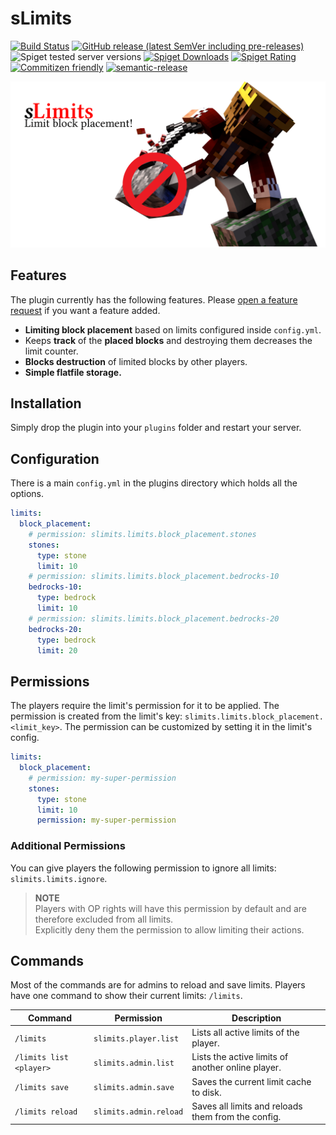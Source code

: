 # sLimits

[![Build Status](https://github.com/Silthus/sLimits/workflows/Build/badge.svg)](../../actions?query=workflow%3ABuild)
[![GitHub release (latest SemVer including pre-releases)](https://img.shields.io/github/v/release/Silthus/sLimits?include_prereleases&label=release)](../../releases)
![Spiget tested server versions](https://img.shields.io/spiget/tested-versions/78922)
[![Spiget Downloads](https://img.shields.io/spiget/downloads/78922)](https://www.spigotmc.org/resources/slimits.78922/)
[![Spiget Rating](https://img.shields.io/spiget/rating/78922)](https://www.spigotmc.org/resources/slimits.78922/)
[![Commitizen friendly](https://img.shields.io/badge/commitizen-friendly-brightgreen.svg)](http://commitizen.github.io/cz-cli/)
[![semantic-release](https://img.shields.io/badge/%20%20%F0%9F%93%A6%F0%9F%9A%80-semantic--release-e10079.svg)](https://github.com/semantic-release/semantic-release)

[![sLimits Splash Screen](assets/slimits_splash_small.png)](https://www.spigotmc.org/resources/slimits.78922/)


## Features

The plugin currently has the following features. Please [open a feature request](https://github.com/Silthus/sLimits/issues/new?assignees=&labels=&template=feature_request.md&title=) if you want a feature added.

- **Limiting block placement** based on limits configured inside `config.yml`.
- Keeps **track** of the **placed blocks** and destroying them decreases the limit counter.
- **Blocks destruction** of limited blocks by other players.
- **Simple flatfile storage.**

## Installation

Simply drop the plugin into your `plugins` folder and restart your server.

## Configuration

There is a main `config.yml` in the plugins directory which holds all the options.

```yaml
limits:
  block_placement:
    # permission: slimits.limits.block_placement.stones
    stones:
      type: stone
      limit: 10
    # permission: slimits.limits.block_placement.bedrocks-10
    bedrocks-10:
      type: bedrock
      limit: 10
    # permission: slimits.limits.block_placement.bedrocks-20
    bedrocks-20:
      type: bedrock
      limit: 20
```

## Permissions

The players require the limit's permission for it to be applied. The permission is created from the limit's key: `slimits.limits.block_placement.<limit_key>`. The permission can be customized by setting it in the limit's config.

```yaml
limits:
  block_placement:
    # permission: my-super-permission
    stones:
      type: stone
      limit: 10
      permission: my-super-permission
```

### Additional Permissions

You can give players the following permission to ignore all limits: `slimits.limits.ignore`.

> **NOTE**  
> Players with OP rights will have this permission by default and are therefore excluded from all limits.  
> Explicitly deny them the permission to allow limiting their actions.

## Commands

Most of the commands are for admins to reload and save limits. Players have one command to show their current limits: `/limits`.

| Command | Permission | Description |
| ------- | ---------- | ----------- |
| `/limits` | `slimits.player.list` | Lists all active limits of the player. |
| `/limits list <player>` | `slimits.admin.list` | Lists the active limits of another online player. |
| `/limits save` | `slimits.admin.save` | Saves the current limit cache to disk. |
| `/limits reload` | `slimits.admin.reload` | Saves all limits and reloads them from the config. |